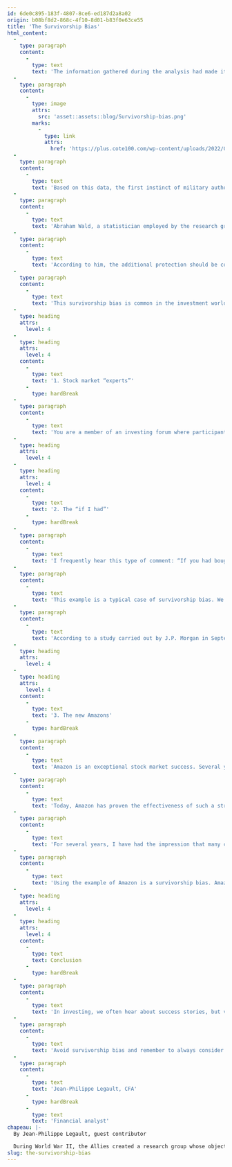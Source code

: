 ```yaml
---
id: 6de0c895-183f-4807-8ce6-ed187d2a8a02
origin: b08bf8d2-868c-4f10-8d01-b83f0e63ce55
title: 'The Survivorship Bias'
html_content:
  -
    type: paragraph
    content:
      -
        type: text
        text: 'The information gathered during the analysis had made it possible to determine that there were generally several bullet holes in the fuselage, but very few on the engines. The image below depicts a hypothetical damage distribution for aircraft returning from combat. The red dots indicate the location of the bullet holes.'
  -
    type: paragraph
    content:
      -
        type: image
        attrs:
          src: 'asset::assets::blog/Survivorship-bias.png'
        marks:
          -
            type: link
            attrs:
              href: 'https://plus.cote100.com/wp-content/uploads/2022/08/Survivorship-bias.png'
  -
    type: paragraph
    content:
      -
        type: text
        text: 'Based on this data, the first instinct of military authorities was to further protect the affected areas, i.e., the fuselage.'
  -
    type: paragraph
    content:
      -
        type: text
        text: 'Abraham Wald, a statistician employed by the research group, however, came to a very different and unexpected conclusion.'
  -
    type: paragraph
    content:
      -
        type: text
        text: 'According to him, the additional protection should be concentrated on the areas that were hardly affected, such as the engines, and not on the areas riddled with bullets. His reasoning was simple: since you don’t see bullet holes on the engines, they’re probably on the planes that never returned to base. Conclusion: the analysis of the army officers was biased by the surviving planes.'
  -
    type: paragraph
    content:
      -
        type: text
        text: 'This survivorship bias is common in the investment world. Here are some examples.'
  -
    type: heading
    attrs:
      level: 4
  -
    type: heading
    attrs:
      level: 4
    content:
      -
        type: text
        text: '1. Stock market “experts”'
      -
        type: hardBreak
  -
    type: paragraph
    content:
      -
        type: text
        text: 'You are a member of an investing forum where participants gather to discuss strategies. Many do day-trading and others trade options. Some participants even show impressive returns. You conclude that investing in the stock market is relatively easy and very profitable. Warning: You are dealing with survivorship bias! Investors who failed have certainly left the forum while those who have achieved mediocre returns probably no longer publish their performance. On the forum, you don’t see all those “day-traders” who failed and disappeared.'
  -
    type: heading
    attrs:
      level: 4
  -
    type: heading
    attrs:
      level: 4
    content:
      -
        type: text
        text: '2. The “if I had”'
      -
        type: hardBreak
  -
    type: paragraph
    content:
      -
        type: text
        text: 'I frequently hear this type of comment: “If you had bought shares of Apple at the height of the tech bubble in 2000, you would have lost 82% of your investment in a few months. However, those same stocks bought at the top of the bubble would have given you an 12,000% return if you haven’t sold anything until today. Don’t be worried if your stocks drop heavily. Be patient.”'
  -
    type: paragraph
    content:
      -
        type: text
        text: 'This example is a typical case of survivorship bias. We isolate a successful case while neglecting the failure cases. I’m sure you can name a significant number of stocks that have lost 80% of their value and never recovered.'
  -
    type: paragraph
    content:
      -
        type: text
        text: 'According to a study carried out by J.P. Morgan in September 2020, 44% of companies that have been included in the American Russell 3000 index since 1980 have experienced a permanent decline of more than 60% in their value from their peak.'
  -
    type: heading
    attrs:
      level: 4
  -
    type: heading
    attrs:
      level: 4
    content:
      -
        type: text
        text: '3. The new Amazons'
      -
        type: hardBreak
  -
    type: paragraph
    content:
      -
        type: text
        text: 'Amazon is an exceptional stock market success. Several years ago, Amazon adopted the strategy of investing aggressively in order to grow and expand its leadership position. Using this strategy, Amazon’s net profits and free cash flow have been relatively weak, even negative, for several years.'
  -
    type: paragraph
    content:
      -
        type: text
        text: 'Today, Amazon has proven the effectiveness of such a strategy. In hindsight, it was justifiable at the time to pay a high valuation multiple to buy Amazon stock.'
  -
    type: paragraph
    content:
      -
        type: text
        text: 'For several years, I have had the impression that many companies have tried to replicate Amazon’s strategy of investing in growth at the expense of profitability. Investors in these types of companies often use the case of Amazon to justify their position.'
  -
    type: paragraph
    content:
      -
        type: text
        text: 'Using the example of Amazon is a survivorship bias. Amazon has certainly done well, but there are also a significant number of companies that have failed using this strategy.'
  -
    type: heading
    attrs:
      level: 4
  -
    type: heading
    attrs:
      level: 4
    content:
      -
        type: text
        text: Conclusion
      -
        type: hardBreak
  -
    type: paragraph
    content:
      -
        type: text
        text: 'In investing, we often hear about success stories, but very little about failures. In my opinion, investors who want to be successful should spend a good proportion of their time examining the failures. This less-published information is very valuable.'
  -
    type: paragraph
    content:
      -
        type: text
        text: 'Avoid survivorship bias and remember to always consider what is less evident. This will give you a better representation of reality.'
  -
    type: paragraph
    content:
      -
        type: text
        text: 'Jean-Philippe Legault, CFA'
      -
        type: hardBreak
      -
        type: text
        text: 'Financial analyst'
chapeau: |-
  By Jean-Philippe Legault, guest contributor

  During World War II, the Allies created a research group whose objective was to solve military problems. One of the group’s mandates was to examine the distribution of damage suffered by aircraft returning from combat. The purpose of the exercise was to provide advice on how to improve aircraft and reduce military casualties.
slug: the-survivorship-bias
---
```

